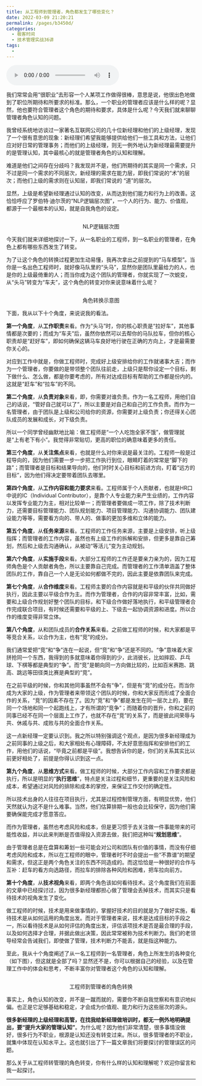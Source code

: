 ```yaml
---
title: 从工程师到管理者，角色都发生了哪些变化？
date: 2022-03-09 21:20:21
permalink: /pages/b3450d/
categories:
  - 极客时间
  - 技术管理实战36讲
tags:
  - 
---
```

<audio title="09.从工程师到管理者，角色都发生了哪些变化？" src="https://static001.geekbang.org/resource/audio/e9/51/e908d5531fb9647d7b9b0b99106fda51.mp3" controls="controls"></audio> 
<p>我们常常会用“很职业”去形容一个人某项工作做得很棒，意思是说，他很出色地做到了职位所期待和所要求的标准。那么，一个职业的管理者应该是什么样的呢？显然，他也要符合管理者这个角色的期待和要求，具体是什么呢？今天我们就来聊聊管理者角色认知的问题。</p>
<p>我曾经系统地访谈过一家著名互联网公司的几十位新经理和他们的上级经理，发现了一个很有意思的现象：新经理们希望我能够提供给他们一些工具和方法，让他们应对好日常的管理事务；而他们的上级经理，则无一例外地认为新经理最需要提升的是管理认知，其中最核心的就是管理者角色的认知和理解。</p>
<p>难道是他们之间存在分歧吗？我发现并不是，他们所期待的其实是同一个需求，只不过是同一个需求的不同层次，新经理的需求在能力层，即我们常说的“术”的层次；而他们上级的需求则在认知层，即我们常说的 “道”的层次。</p>
<p>显然，上级是希望新经理通过认知的改变，从而达到他们能力和行为上的改善。这恰恰呼应了罗伯特·迪尔茨的“NLP逻辑层次图”，一个人的行为、能力、价值观，都源于一个最根本的认知，就是自我角色的设定。</p>
<p><img src="https://static001.geekbang.org/resource/image/21/bc/218140e9f17123e938e3243805460bbc.png" alt="" /></p>
<center><span class="reference">NLP逻辑层次图</span></center>
<p>今天我们就来详细地探讨一下，从一名职业的工程师，到一名职业的管理者，在角色上都有哪些东西发生了转变。</p><!-- [[[read_end]]] -->
<p>为了让这个角色的转换过程更加生动易懂，我再次拿出之前提到的“马车模型”。当你是一名出色工程师时，就好像马队里的“头马”，显然你是团队里最给力的人，也是你的上级最倚重的人；而当你成为这个团队的管理者，你就实现了一次蜕变，从“头马”转变为“车夫”，这个角色的转变对你来说意味着什么呢？</p>
<p><img src="https://static001.geekbang.org/resource/image/85/76/856836db282a952b37999a731c66c976.jpg" alt="" /></p>
<center><span class="reference">角色转换示意图</span></center>
<p>下面，我从以下十个角度，来说说我的看法。</p>
<p><strong>第一个角度</strong>，从<strong>工作职责</strong>来看。作为“头马”时，你的核心职责是“拉好车”，其他事情都是次要的；而成为“车夫”后，虽然你依然可以去帮你的马队拉车，但你的核心职责却是“赶好车”，即如何确保这辆马车良好地行驶在正确的方向上，才是最需要你关心的。</p>
<p>对应到工作中就是，你做工程师时，完成好上级安排给你的工作就诸事大吉；而作为一个管理者，你要做的是带领整个团队往前走，上级只是帮你设定一个目标，剩下做什么、怎么做，都是你要考虑的，所有对达成目标有帮助的工作都是份内的。这就是“赶车”和“拉车”的不同。</p>
<p><strong>第二个角度</strong>，从<strong>负责对象</strong>来看，即，你需要对谁负责。作为一名工程师，用他们自己的话说，“管好自己就可以了”，所以主要是对自己和自己的工作负责。而作为一名管理者，由于团队是上级和公司给你的资源，你需要对上级负责；你还得关心团队成员的发展和成长，对下级负责。</p>
<p>所以一个同学曾经幽默地比喻：做工程师是“一个人吃饱全家不饿”，做管理就是“上有老下有小”。我觉得非常贴切，更高的职位的确意味着更多的责任。</p>
<p><strong>第三个角度</strong>，从<strong>关注焦点</strong>来看，也就是什么对你来说是最关注的。工程师一般是过程导向的，因为他们需要一步一步把工作执行到位，眼睛盯着的常常是“脚下的路”；而管理者是目标和结果导向的，他们时时关心目标和前进方向，盯着“远方的目标”，因为他们得决定要带着团队去哪里。</p>
<p><strong>第四个角度</strong>，从<strong>工作内容和能力要求</strong>来看。工程师属于个人贡献者，也就是HR口中说的IC（Individual Contributor），是靠个人专业能力来产生业绩的，工作内容以发挥专业能力为主，相对比较单一；而管理者要做成一项工作，除了技术判断力，还需要目标管理能力、团队规划能力、项目管理能力、沟通协调能力、团队建设能力等等，需要看方向的、带人的、做事的更加多维和立体的能力。</p>
<p><strong>第五个角度</strong>，从<strong>任务来源</strong>来看。工程师的工作任务来源，主要是上级安排，听上级指挥；而管理者的工作内容，虽然也有上级工作的拆解和安排，但更多是靠自己筹划，然后和上级去沟通确认，从被动“等活儿”变为主动规划。</p>
<p><strong>第六个角度</strong>，从<strong>实施手段</strong>来看。大部分工程师的工作还是要亲力亲为的，因为工程师角色是个人贡献者角色，所以主要靠自己完成。而管理者的工作清单涵盖了整体团队的工作，靠自己一个人是无论如何都做不完的，因此主要是依靠团队来完成。</p>
<p><strong>第七个角度</strong>，从<strong>合作维度</strong>来看。工程师主要的合作内容就是和平级的伙伴共同做好执行，因此主要以平级合作为主。而作为管理者，合作的内容非常丰富，比如，需要和上级合作规划好整个团队的目标，和下级合作做好落地执行，和平级管理者合作完成联合项目，有时候还需要和平级的上、下级去一起协调资源和进度。所以合作的维度变得非常立体。</p>
<p><strong>第八个角度</strong>，从和团队成员的<strong>合作关系</strong>来看。之前做工程师的时候，和大家都是平等竞合关系，以合作为主，也有“竞”的成分。</p>
<p>我们通常爱把“竞”和“争”连在一起说，但“竞”和“争”还是不同的。“争”意味着大家拼抢同一个东西，我得到的多就意味着你得到的少，此消彼长，比如摔跤、乒乓球、下棋等都是典型的“争”。而“竞”是朝向同一方向做比较的，比如百米赛跑、跳高、跳远等田径类比赛是典型的“竞”。</p>
<p>在之前平级的时候，你和其他同事虽然不会有“争”，但是有“竞”的成分在。而当你成为大家的上级，作为管理者来带领这个团队的时候，你和大家反而形成了全面合作的关系，“竞”的因素不存在了。因为“竞”和“争”都是发生在同一层次上的，要在同一个场地和同一个起跑线上，才有所谓的“竞争”；而随着你的晋升，你和之前的同事已经不在同一个层面上工作了，也就不存在“竞”的关系了，而是彼此间荣辱与共、休戚与共、成败与共的全面合作关系。</p>
<p>这一点新经理一定要认识到。我之所以特别强调这个观点，是因为很多新经理成为之前同事的上级之后，和大家相处有心理障碍，不太好意思指挥和安排他们的工作，用他们的话说，“毕竟之前都是平级”。我想告诉你的是，你们的关系其实比以前更好相处了，前提是你得认识到这一点。</p>
<p><strong>第九个角度</strong>，从<strong>思维方式</strong>来看。做工程师的时候，大部分工作内容和工作要求都是执行，所以是明显的“<strong>执行思维</strong>”，特点是关注过程和细节，更重要的是关注风险和成本，希望通过对风险的排除和成本的掌控，来保证工作交付的确定性。</p>
<p>所以技术出身的人往往在项目执行，尤其是过程控制管理方面，有明显优势，他们天然就认为这不是什么难事。当然，他们估算排期一般也会比较保守，因为他们需要确保能完成才愿意答应。</p>
<p>而作为管理者，虽然也考虑风险和成本，但是更习惯于去关注做一件事能带来的可能性收益，并以此来判断是否值得投入资源去做，我们把这种叫“<strong>规划思维</strong>”。</p>
<p>由于管理者总是在盘算和筹划一些可能会对公司和团队有价值的事情，而没有仔细考虑风险和成本，所以在工程师的眼中，管理者时不时会提出一些“不靠谱”的期望和需求，但这正是两个角色关注的东西不同造成的。而这恰恰是一种很好的合作与互补：赶车的看方向选路径，而拉车的排除各种风险和困难，把车拉向前方。</p>
<p><strong>第十个角度</strong>，从<strong>技术视角</strong>来看，即两个角色该如何看待技术。这个角度我们在前面的文章中已经探讨过，因为很多新经理都担心做了管理会丢掉技术，而其实只是看待技术的视角发生了变化。</p>
<p>做工程师的时候，技术是用来做事情的，掌握好技术的目的就是为了做好实施，看待技术是从如何运用的角度出发。而对于管理者来说，技术是达成目标的手段之一，所以看待技术是从如何评估的角度出发，评估该项技术是否是最合理的手段，以及如何选择才合理，并据此做出决策，因此常常被称为技术判断力。我们的老领导经常会告诫我们，即使做了管理，技术判断力不能丢，就是指这种能力。</p>
<p>至此，我从十个角度阐述了从一名工程师到一名管理者，角色上所发生的各种变化（如下图），但这就是全部了吗？显然还不是，你可以根据自己的经验，以及在管理工作中的体会和思考，不断丰富你对管理者这个角色的认知和理解。</p>
<p><img src="https://static001.geekbang.org/resource/image/65/6a/6593cf825859d6ccbcecc9c69e60db6a.png" alt="" /></p>
<center><span class="reference">工程师到管理者的角色转换</span></center>
<p>事实上，角色认知的改变，并不是一蹴而就的，需要你不断自我觉察和有意识地纠偏。也正是它足够基础和稳定，才会成为价值观、能力和行为这些层次的源头。</p>
<p><strong>很多新经理的上级经理和高管，在找我给新经理做培训时，都无一例外地明确提出，要“提升大家的管理认知”</strong>。为什么呢？因为他们非常清楚，很多事情没做好，很多行为不职业，根源是认知还没有转变过来。所以，很多管理者的不职业，就集中体现在认知水平上。这也就引出了下一篇文章我们将要探讨的管理误区的问题。</p>
<p>那么关于从工程师转管理的角色转变，你有什么样的认知和理解呢？欢迎你留言和我一起探讨。</p>
<hr />
<p></p>
